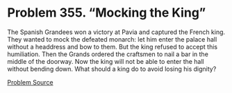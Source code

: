 # Problem 355. “Mocking the King”

The Spanish Grandees won a victory at Pavia and captured the French king. They wanted to mock the defeated monarch: let him enter the palace hall without a headdress and bow to them. But the king refused to accept this humiliation. Then the Grands ordered the craftsmen to nail a bar in the middle of the doorway. Now the king will not be able to enter the hall without bending down. What should a king do to avoid losing his dignity?

[Problem Source](https://www.trizland.ru/tasks/1334/)